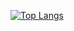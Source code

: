 [![Top Langs](https://github-readme-stats.vercel.app/api/top-langs/?username=anuraghazra)](http://www.github.com/XiaoTe33)
